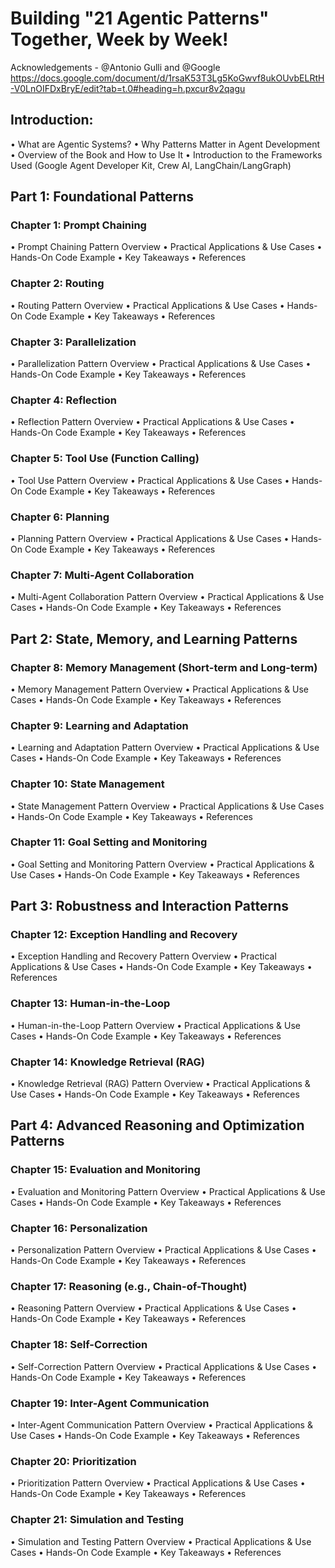 #  Building "21 Agentic Patterns" Together, Week by Week!

Acknowledgements - @Antonio Gulli and @Google
https://docs.google.com/document/d/1rsaK53T3Lg5KoGwvf8ukOUvbELRtH-V0LnOIFDxBryE/edit?tab=t.0#heading=h.pxcur8v2qagu

## Introduction:
•	What are Agentic Systems?
•	Why Patterns Matter in Agent Development
•	Overview of the Book and How to Use It
•	Introduction to the Frameworks Used (Google Agent Developer Kit, Crew AI, LangChain/LangGraph)

## Part 1: Foundational Patterns

### Chapter 1: Prompt Chaining
•	Prompt Chaining Pattern Overview
•	Practical Applications & Use Cases
•	Hands-On Code Example
•	Key Takeaways
•	References

### Chapter 2: Routing
•	Routing Pattern Overview
•	Practical Applications & Use Cases
•	Hands-On Code Example
•	Key Takeaways
•	References

### Chapter 3: Parallelization
•	Parallelization Pattern Overview
•	Practical Applications & Use Cases
•	Hands-On Code Example
•	Key Takeaways
•	References

### Chapter 4: Reflection
•	Reflection Pattern Overview
•	Practical Applications & Use Cases
•	Hands-On Code Example
•	Key Takeaways
•	References

### Chapter 5: Tool Use (Function Calling)
•	Tool Use Pattern Overview
•	Practical Applications & Use Cases
•	Hands-On Code Example
•	Key Takeaways
•	References

### Chapter 6: Planning
•	Planning Pattern Overview
•	Practical Applications & Use Cases
•	Hands-On Code Example
•	Key Takeaways
•	References

### Chapter 7: Multi-Agent Collaboration
•	Multi-Agent Collaboration Pattern Overview
•	Practical Applications & Use Cases
•	Hands-On Code Example
•	Key Takeaways
•	References


## Part 2: State, Memory, and Learning Patterns

### Chapter 8: Memory Management (Short-term and Long-term)
•	Memory Management Pattern Overview
•	Practical Applications & Use Cases
•	Hands-On Code Example
•	Key Takeaways
•	References

### Chapter 9: Learning and Adaptation
•	Learning and Adaptation Pattern Overview
•	Practical Applications & Use Cases
•	Hands-On Code Example
•	Key Takeaways
•	References

### Chapter 10: State Management
•	State Management Pattern Overview
•	Practical Applications & Use Cases
•	Hands-On Code Example
•	Key Takeaways
•	References

### Chapter 11: Goal Setting and Monitoring
•	Goal Setting and Monitoring Pattern Overview
•	Practical Applications & Use Cases
•	Hands-On Code Example
•	Key Takeaways
•	References


## Part 3: Robustness and Interaction Patterns

### Chapter 12: Exception Handling and Recovery
•	Exception Handling and Recovery Pattern Overview
•	Practical Applications & Use Cases
•	Hands-On Code Example
•	Key Takeaways
•	References

### Chapter 13: Human-in-the-Loop
•	Human-in-the-Loop Pattern Overview
•	Practical Applications & Use Cases
•	Hands-On Code Example
•	Key Takeaways
•	References

### Chapter 14: Knowledge Retrieval (RAG)
•	Knowledge Retrieval (RAG) Pattern Overview
•	Practical Applications & Use Cases
•	Hands-On Code Example
•	Key Takeaways
•	References

## Part 4: Advanced Reasoning and Optimization Patterns

### Chapter 15: Evaluation and Monitoring
•	Evaluation and Monitoring Pattern Overview
•	Practical Applications & Use Cases
•	Hands-On Code Example
•	Key Takeaways
•	References

### Chapter 16: Personalization
•	Personalization Pattern Overview
•	Practical Applications & Use Cases
•	Hands-On Code Example
•	Key Takeaways
•	References

### Chapter 17: Reasoning (e.g., Chain-of-Thought)
•	Reasoning Pattern Overview
•	Practical Applications & Use Cases
•	Hands-On Code Example
•	Key Takeaways
•	References

### Chapter 18: Self-Correction
•	Self-Correction Pattern Overview
•	Practical Applications & Use Cases
•	Hands-On Code Example
•	Key Takeaways
•	References

### Chapter 19: Inter-Agent Communication
•	Inter-Agent Communication Pattern Overview
•	Practical Applications & Use Cases
•	Hands-On Code Example
•	Key Takeaways
•	References

### Chapter 20: Prioritization
•	Prioritization Pattern Overview
•	Practical Applications & Use Cases
•	Hands-On Code Example
•	Key Takeaways
•	References

### Chapter 21: Simulation and Testing
•	Simulation and Testing Pattern Overview
•	Practical Applications & Use Cases
•	Hands-On Code Example
•	Key Takeaways
•	References
